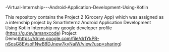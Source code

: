 -Virtual-Internship---Android-Application-Development-Using-Kotlin

This repository contains the Project 2 (Grocery App) which was assigned as a internship project by SmartInternz Android Application Development Using Kotlin Internship
my google developer profile (https://g.dev/amanxcode)
Project Demo(https://drive.google.com/file/d/1YkPR-nSosG8EVsoFNwB8DJnew7kyNaiW/view?usp=sharing)
